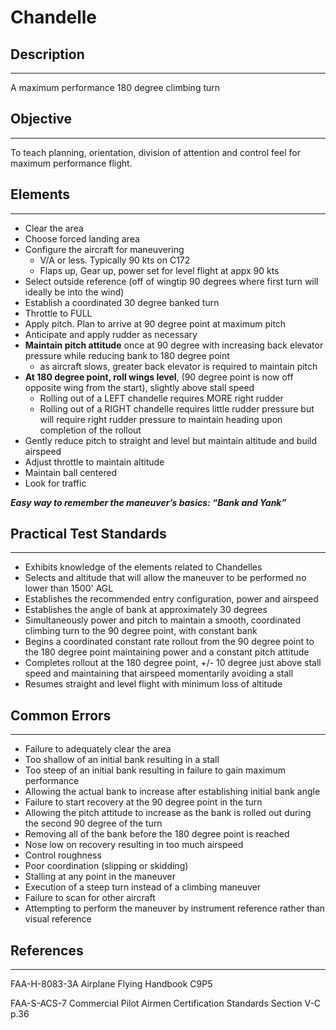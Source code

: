 # Chandelle
## Description
---
A maximum performance 180 degree climbing turn
## Objective
---
To teach planning, orientation, division of attention and control feel for maximum performance flight.
## Elements
---
* Clear the area
* Choose forced landing area
* Configure the aircraft for maneuvering
    * V/A or less. Typically 90 kts on C172
    * Flaps up, Gear up, power set for level flight at appx 90 kts
* Select outside reference (off of wingtip 90 degrees where first turn will ideally be into the wind)
* Establish a coordinated 30 degree banked turn
* Throttle to FULL
* Apply pitch. Plan to arrive at 90 degree point at maximum pitch
* Anticipate and apply rudder as necessary
* **Maintain pitch attitude** once at 90 degree with increasing back elevator pressure while reducing bank to 180 degree point
    * as aircraft slows, greater back elevator is required to maintain pitch
* **At 180 degree point, roll wings level**, (90 degree point is now off opposite wing from the start), slightly above stall speed
    * Rolling out of a LEFT chandelle requires MORE right rudder 
    * Rolling out of a RIGHT chandelle requires little rudder pressure but will require right rudder pressure to maintain heading upon completion of the rollout
* Gently reduce pitch to straight and level but maintain altitude and build airspeed
* Adjust throttle to  maintain altitude
* Maintain ball centered
* Look for traffic

***Easy way to remember the maneuver’s basics: “Bank and Yank”***

## Practical Test Standards
---
* Exhibits knowledge of the elements related to Chandelles
* Selects and altitude that will allow the maneuver to be performed no lower than 1500' AGL
* Establishes the recommended entry configuration, power and airspeed
* Establishes  the angle of bank at approximately 30 degrees
* Simultaneously power and pitch to maintain a smooth, coordinated climbing turn to the 90 degree point, with constant bank
* Begins a coordinated constant rate rollout from the 90 degree point to the 180 degree point maintaining power and a constant pitch attitude
* Completes rollout at the 180 degree point, +/- 10 degree just above stall speed and maintaining that airspeed momentarily avoiding a stall
* Resumes straight and level flight with minimum loss of altitude

## Common Errors
---
* Failure to adequately clear the area
* Too shallow of an initial bank resulting in a stall
* Too steep of an initial bank resulting in failure to gain maximum performance
* Allowing the actual bank to increase after establishing initial bank angle
* Failure to start recovery at the 90 degree point in the turn
* Allowing the pitch attitude to increase as the bank is rolled out during the second 90 degree of the turn
* Removing all of the bank before the 180 degree point is reached
* Nose low on recovery resulting in too much airspeed
* Control roughness
* Poor coordination (slipping or skidding)
* Stalling at any point in the maneuver
* Execution of a steep turn instead of a climbing maneuver
* Failure to scan for other aircraft
* Attempting to perform the maneuver by instrument reference rather than visual reference

## References
---
FAA-H-8083-3A Airplane Flying Handbook C9P5

FAA-S-ACS-7 Commercial Pilot Airmen Certification Standards Section V-C p.36